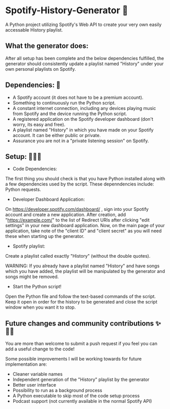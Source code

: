 # Spotify-History-Generator 🎵
A Python project utilizing Spotify's Web API to create your very own easily accessable History playlist.

## What the generator does:
After all setup has been complete and the below dependencies fulfilled, the generator should consistently update a playlist named "History" under your own personal playlists on Spotify. 

## Dependencies: 📃
* A Spotify account (it does not have to be a premium account).
* Something to continuously run the Python script. 
* A constant internet connection, including any devices playing music from Spotify and the device running the Python script. 
* A registered application on the Spotify developer dashboard (don't worry, its easy and free).
* A playlist named "History" in which you have made on your Spotify account. It can be either public or private.
* Assurance you are not in a "private listening session" on Spotify.

## Setup: 🏃‍♀️💨
* Code Dependencies:

The first thing you should check is that you have Python installed along with a few dependencies used by the script. These depenndencies include:
  Python requests.
* Developer Dashboard Application:

On https://developer.spotify.com/dashboard/ , sign into your Spotify account and create a new application. After creation, add "https://example.com/" to the list of Redirect URIs after clicking "edit settings" in your new dashboard application. 
Now, on the main page of your application, take note of the "client ID" and "client secret" as you will need these when starting up the generator. 

* Spotify playlist:

Create a playlist called exactly "History" (without the double quotes). 

WARNING: If you already have a playlist named "History" and have songs which you have added, the playlist will be manipulated by the generator and songs might be removed.

* Start the Python script!

Open the Python file and follow the text-based commands of the script. Keep it open in order for the history to be generated and close the script window when you want it to stop.
 
 
 
 
## Future changes and community contributions ✨👨‍💻

You are more than welcome to submit a push request if you feel you can add a useful change to the code!

Some possible improvements I will be working towards for future implementation are:
* Cleaner variable names
* Independent generation of the "History" playlist by the generator
* Better user interface
* Possibility to run as a background process
* A Python executable to skip most of the code setup process
* Podcast support (not currently available in the normal Spotify API)
